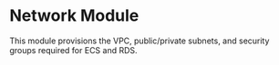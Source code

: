 # Network Module

This module provisions the VPC, public/private subnets, and security groups required for ECS and RDS. 